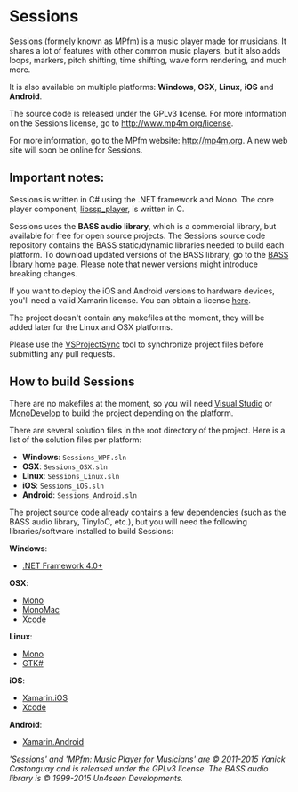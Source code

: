 Sessions
====

Sessions (formely known as MPfm) is a music player made for musicians. It shares a lot of features with other common music players, but it also adds loops, markers, pitch shifting, time shifting, wave form rendering, and much more. 

It is also available on multiple platforms: __Windows__, __OSX__, __Linux__, __iOS__ and __Android__. 

The source code is released under the GPLv3 license. For more information on the Sessions license, go to http://www.mp4m.org/license.

For more information, go to the MPfm website: http://mp4m.org. A new web site will soon be online for Sessions.

Important notes:
--

Sessions is written in C# using the .NET framework and Mono. The core player component, [libssp_player](https://github.com/ycastonguay/libssp_player), is written in C.

Sessions uses the __BASS audio library__, which is a commercial library, but available for free for open source projects. The Sessions source code repository contains the BASS static/dynamic libraries needed to build each platform. To download updated versions of the BASS library, go to the [BASS library home page](http://www.un4seen.com). Please note that newer versions might introduce breaking changes.

If you want to deploy the iOS and Android versions to hardware devices, you'll need a valid Xamarin license. You can obtain a license [here](http://www.xamarin.com).

The project doesn't contain any makefiles at the moment, they will be added later for the Linux and OSX platforms.

Please use the [VSProjectSync](https://github.com/ycastonguay/VSProjectSync) tool to synchronize project files before submitting any pull requests.

How to build Sessions
--

There are no makefiles at the moment, so you will need [Visual Studio](http://www.microsoft.com/visualstudio/) or [MonoDevelop](http://monodevelop.com/) to build the project depending on the platform.

There are several solution files in the root directory of the project. Here is a list of the solution files per platform:

+  __Windows__: `Sessions_WPF.sln`
+  __OSX__: `Sessions_OSX.sln`
+  __Linux__: `Sessions_Linux.sln`
+  __iOS__: `Sessions_iOS.sln`
+  __Android__: `Sessions_Android.sln`

The project source code already contains a few dependencies (such as the BASS audio library, TinyIoC, etc.), but you will need the following libraries/software installed to build Sessions:

__Windows__:
+ [.NET Framework 4.0+](http://www.microsoft.com/net)

__OSX__:
+ [Mono](http://www.mono-project.com)
+ [MonoMac](https://github.com/mono/monomac)
+ [Xcode](https://developer.apple.com/xcode/)

__Linux__:
+ [Mono](http://www.mono-project.com)
+ [GTK#](http://www.mono-project.com/GtkSharp)

__iOS__:
+ [Xamarin.iOS](http://xamarin.com/monotouch)
+ [Xcode](https://developer.apple.com/xcode/)

__Android__:
+ [Xamarin.Android](http://xamarin.com/monoforandroid)

*'Sessions' and 'MPfm: Music Player for Musicians' are © 2011-2015 Yanick Castonguay and is released under the GPLv3 license.*
*The BASS audio library is © 1999-2015 Un4seen Developments.*
